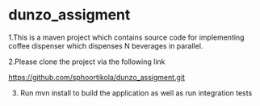 # dunzo_assigment

1.This is a maven project which contains source code for implementing coffee dispenser which dispenses N beverages in parallel.

2.Please clone the project via the following link

https://github.com/sphoortikola/dunzo_assigment.git

3. Run mvn install to build the application as well as run integration tests
